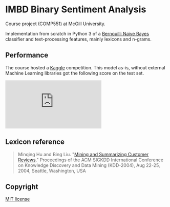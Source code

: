 # IMBD Binary Sentiment Analysis
Course project (COMP551) at McGill University.

Implementation from scratch in Python 3 of a [Bernouilli Naïve Bayes](https://en.wikipedia.org/wiki/Naive_Bayes_classifier#Bernoulli_naive_Bayes) classifier and text-processing features, mainly lexicons and n-grams.

## Performance
The course hosted a [Kaggle](https://www.kaggle.com/) competition.
This model as-is, without external Machine Learning libraries got the following score on the test set.

![F1 Score](https://www.codecogs.com/eqnedit.php?latex=F_1=&space;0.86693)

## Lexicon reference
>Minqing Hu and Bing Liu. "[Mining and Summarizing Customer Reviews](https://www.cs.uic.edu/~liub/publications/kdd04-revSummary.pdf)."
Proceedings of the ACM SIGKDD International Conference on Knowledge 
Discovery and Data Mining (KDD-2004), Aug 22-25, 2004, Seattle, 
Washington, USA

## Copyright
[MIT license](LICENSE.md)